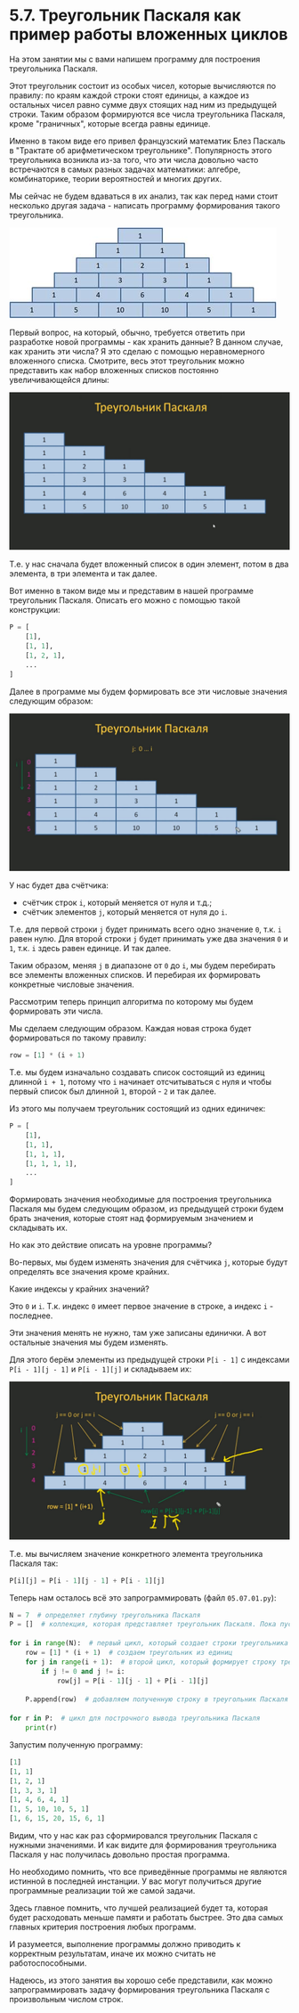 # 5.7. Треугольник Паскаля как пример работы вложенных циклов

На этом занятии мы с вами напишем программу для построения треугольника Паскаля.

Этот треугольник состоит из особых чисел, которые вычисляются по правилу: по краям каждой строки стоят единицы, а каждое из остальных чисел равно сумме двух стоящих над ним из предыдущей строки. Таким образом формируются все числа треугольника Паскаля, кроме "граничных", которые всегда равны единице.

Именно в таком виде его привел французский математик Блез Паскаль в "Трактате об арифметическом треугольнике". Популярность этого треугольника возникла из-за того, что эти числа довольно часто встречаются в самых разных задачах математики: алгебре, комбинаторике, теории вероятностей и многих других.

Мы сейчас не будем вдаваться в их анализ, так как перед нами стоит несколько другая задача - написать программу формирования такого треугольника.

![Треугольник Паскаля](../pictures/05-pictures/05.07/05.07.01.jpg "Треугольник Паскаля")

Первый вопрос, на который, обычно, требуется ответить при разработке новой программы - как хранить данные? В данном случае, как хранить эти числа? Я это сделаю с помощью неравномерного вложенного списка. Смотрите, весь этот треугольник можно представить как набор вложенных списков постоянно увеличивающейся длины:

![Представление треугольника Паскаля](../pictures/05-pictures/05.07/05.07.02.jpg "Представление треугольника Паскаля")

Т.е. у нас сначала будет вложенный список в один элемент, потом в два элемента, в три элемента и так далее.

Вот именно в таком виде мы и представим в нашей программе треугольник Паскаля. Описать его можно с помощью такой конструкции:

```python
P = [
    [1],
    [1, 1],
    [1, 2, 1],
    ...
]
```

Далее в программе мы будем формировать все эти числовые значения следующим образом:

![Формирование треугольника Паскаля](../pictures/05-pictures/05.07/05.07.03.jpg "Формирование треугольника Паскаля")

У нас будет два счётчика:

- счётчик строк `i`, который меняется от нуля и т.д.;
- счётчик элементов `j`, который меняется от нуля до `i`.

Т.е. для первой строки `j` будет принимать всего одно значение `0`, т.к. `i` равен нулю. Для второй строки `j` будет принимать уже два значения `0` и `1`, т.к. `i` здесь равен единице. И так далее.

Таким образом, меняя `j` в диапазоне от `0` до `i`, мы будем перебирать все элементы вложенных списков. И перебирая их формировать конкретные числовые значения.

Рассмотрим теперь принцип алгоритма по которому мы будем формировать эти числа.

Мы сделаем следующим образом. Каждая новая строка будет формироваться по такому правилу:

```python
row = [1] * (i + 1)
```

Т.е. мы будем изначально создавать список состоящий из единиц длинной `i + 1`, потому что `i` начинает отсчитываться с нуля и чтобы первый список был длинной `1`, второй - `2` и так далее.

Из этого мы получаем треугольник состоящий из одних единичек:

```python
P = [
    [1],
    [1, 1],
    [1, 1, 1],
    [1, 1, 1, 1],
    ...
]
```

Формировать значения необходимые для построения треугольника Паскаля мы будем следующим образом, из предыдущей строки будем брать значения, которые стоят над формируемым значением и складывать их.

Но как это действие описать на уровне программы?

Во-первых, мы будем изменять значения для счётчика `j`, которые будут определять все значения кроме крайних.

Какие индексы у крайних значений?

Это `0` и `i`. Т.к. индекс `0` имеет первое значение в строке, а индекс `i` - последнее.

Эти значения менять не нужно, там уже записаны единички. А вот остальные значения мы будем изменять.

Для этого берём элементы из предыдущей строки `P[i - 1]` с индексами `P[i - 1][j - 1]` и `P[i - 1][j]` и складываем их:

![Вычисление элементов треугольника Паскаля](../pictures/05-pictures/05.07/05.07.04.jpg "Вычисление элементов треугольника Паскаля")

Т.е. мы вычисляем значение конкретного элемента треугольника Паскаля так:

```python
P[i][j] = P[i - 1][j - 1] + P[i - 1][j]
```

Теперь нам осталось всё это запрограммировать (файл `05.07.01.py`):

```python
N = 7  # определяет глубину треугольника Паскаля
P = []  # коллекция, которая представляет треугольник Паскаля. Пока пустой список

for i in range(N):  # первый цикл, который создает строки треугольника Паскаля
    row = [1] * (i + 1)  # создаем треугольник из единиц
    for j in range(i + 1):  # второй цикл, который формирует строку треугольника Паскаля
        if j != 0 and j != i:
            row[j] = P[i - 1][j - 1] + P[i - 1][j]

    P.append(row)  # добавляем полученную строку в треугольник Паскаля

for r in P:  # цикл для построчного вывода треугольника Паскаля
    print(r)
```

Запустим полученную программу:

```python
[1]
[1, 1]
[1, 2, 1]
[1, 3, 3, 1]
[1, 4, 6, 4, 1]
[1, 5, 10, 10, 5, 1]
[1, 6, 15, 20, 15, 6, 1]
```

Видим, что у нас как раз сформировался треугольник Паскаля с нужными значениями. И как видите для формирования треугольника Паскаля у нас получилась довольно простая программа.

Но необходимо помнить, что все приведённые программы не являются истинной в последней инстанции. У вас могут получиться другие программные реализации той же самой задачи.

Здесь главное помнить, что лучшей реализацией будет та, которая будет расходовать меньше памяти и работать быстрее. Это два самых главных критерия построения любых программ.

И разумеется, выполнение программы должно приводить к корректным результатам, иначе их можно считать не работоспособными.

Надеюсь, из этого занятия вы хорошо себе представили, как можно запрограммировать задачу формирования треугольника Паскаля с произвольным числом строк.
